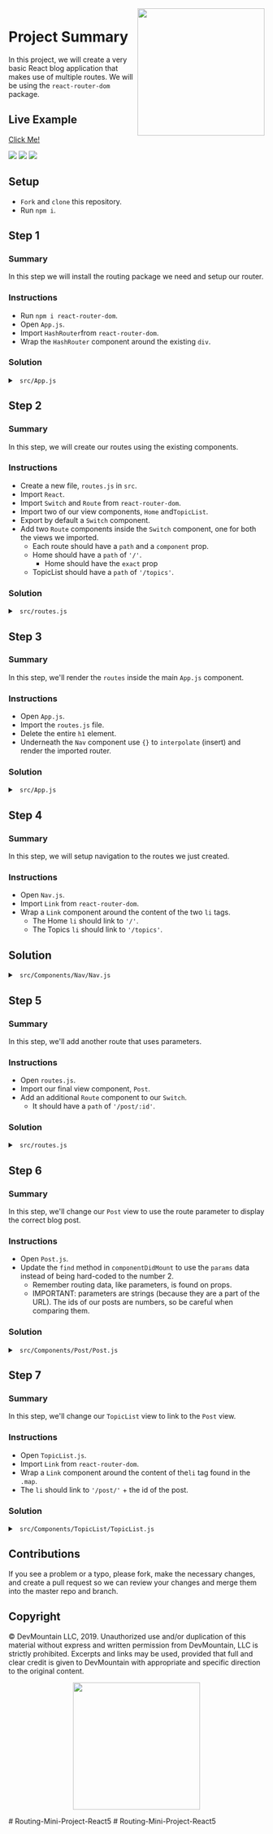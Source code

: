 <img src="https://s3.amazonaws.com/devmountain/readme-logo.png" width="250" align="right">

# Project Summary

In this project, we will create a very basic React blog application that makes use of multiple routes. We will be using the `react-router-dom` package.

## Live Example

<a href="https://devmountain.github.io/react-4-mini/#/">Click Me!</a>

<img src="https://github.com/DevMountain/react-4-mini/blob/master/readme-images/home_view.png" />

<img src="https://github.com/DevMountain/react-4-mini/blob/master/readme-images/topic_view.png" />

<img src="https://github.com/DevMountain/react-4-mini/blob/master/readme-images/post_view.png" />

## Setup

* `Fork` and `clone` this repository.
* Run `npm i`.

## Step 1

### Summary

In this step we will install the routing package we need and setup our router.

### Instructions

* Run `npm i react-router-dom`.
* Open `App.js`.
* Import `HashRouter`from `react-router-dom`.
* Wrap the `HashRouter` component around the existing `div`.

### Solution

<details>

<summary> <code> src/App.js </code> </summary>

```js
import React, { Component } from "react";
import { HashRouter } from 'react-router-dom';
import Nav from "./Components/Nav/Nav";
import "./App.css";

class App extends Component {
  render() {
    return (
      <HashRouter>
        <div className="App">
          <Nav />
          <h1 style={{ padding: "200px 35%" }}>
            This is where your pages will appear
          </h1>
        </div>
      </HashRouter>
    );
  }
}

export default App;

```

</details>

## Step 2

### Summary

In this step, we will create our routes using the existing components.

### Instructions

* Create a new file, `routes.js` in `src`.
* Import `React`.
* Import `Switch` and `Route` from `react-router-dom`.
* Import two of our view components, `Home` and`TopicList`.
* Export by default a `Switch` component.
* Add two `Route` components inside the `Switch` component, one for both the views we imported.
  * Each route should have a `path` and a `component` prop.
  * Home should have a `path` of `'/'`.
    * Home should have the `exact` prop
  * TopicList should have a `path` of `'/topics'`.

### Solution
<details>

<summary> <code> src/routes.js </code> </summary>

```js
import React from "react";
import { Switch, Route } from "react-router-dom";
import Home from "./Components/Home/Home";
import TopicList from "./Components/TopicList/TopicList";

export default (
  <Switch>
    <Route exact path="/" component={Home} />
    <Route path="/topics" component={TopicList} />
  </Switch>
);
```

</details>

## Step 3

### Summary

In this step, we'll render the `routes` inside the main `App.js` component.

### Instructions

* Open `App.js`.
* Import the `routes.js` file.
* Delete the entire `h1` element.
* Underneath the `Nav` component use `{}` to `interpolate` (insert) and render the imported router.

### Solution

<details>

<summary> <code> src/App.js </code> </summary>

```js
import React, { Component } from "react";
import { HashRouter } from "react-router-dom";
import routes from "./routes";
import Nav from "./Components/Nav/Nav";
import "./App.css";

class App extends Component {
  render() {
    return (
      <HashRouter>
        <div className="App">
          <Nav />
          {routes}
        </div>
      </HashRouter>
    );
  }
}

export default App;

```

</details>

## Step 4

### Summary

In this step, we will setup navigation to the routes we just created.

### Instructions

* Open `Nav.js`.
* Import `Link` from `react-router-dom`.
* Wrap a `Link` component around the content of the two `li` tags.
  * The Home `li` should link to `'/'`.
  * The Topics `li` should link to `'/topics'`.

## Solution

<details>

<summary> <code> src/Components/Nav/Nav.js </code> </summary>

```js
import React, { Component } from "react";
import { Link } from "react-router-dom";
import logo from "./../../images/dm_white_logo.png";
import "./Nav.css";

class Nav extends Component {
  render() {
    return (
      <div className="Nav">
        <div>
          <img src={logo} alt="dm logo" />
        </div>
        <ul>
          <li>
            <Link to="/">Home</Link>
          </li>
          <li>
            <Link to="/topics">Topics</Link>
          </li>
        </ul>
      </div>
    );
  }
}

export default Nav;

```

</details>

## Step 5

### Summary

In this step, we'll add another route that uses parameters.

### Instructions

* Open `routes.js`.
* Import our final view component, `Post`.
* Add an additional `Route` component to our `Switch`.
  * It should have a `path` of `'/post/:id'`.

### Solution

<details>

<summary> <code> src/routes.js </code> </summary>

```js
import React from "react";
import { Switch, Route } from "react-router-dom";
import Home from "./Components/Home/Home";
import TopicList from "./Components/TopicList/TopicList";
import Post from "./Components/Post/Post";

export default (
  <Switch>
    <Route exact path="/" component={Home} />
    <Route path="/topics" component={TopicList} />
    <Route path="/post/:id" component={Post} />
  </Switch>
);

```

</details>

## Step 6

### Summary

In this step, we'll change our `Post` view to use the route parameter to display the correct blog post.

### Instructions

* Open `Post.js`.
* Update the `find` method in `componentDidMount` to use the `params` data instead of being hard-coded to the number 2.
  * Remember routing data, like parameters, is found on props.
  * IMPORTANT: parameters are strings (because they are a part of the URL). The ids of our posts are numbers, so be careful when comparing them.

### Solution

<details>

<summary> <code> src/Components/Post/Post.js </code> </summary>

```js
...
  componentDidMount() {
    // This is where you would make an axios call to a server in a fullstack application
    // but for today we'll be just be filter over an array of dummy data
    let post = posts.find(post => post.id === parseInt(this.props.match.params.id));
    this.setState({
      title: post.title,
      content: post.content
    });
  }
...
```

</details>

## Step 7

### Summary

In this step, we'll change our `TopicList` view to link to the `Post` view.

### Instructions

* Open `TopicList.js`.
* Import `Link` from `react-router-dom`.
* Wrap a `Link` component around the content of the`li` tag found in the `.map`.
* The `li` should link to `'/post/'` + the id of the post.

### Solution

<details>

<summary> <code> src/Components/TopicList/TopicList.js </code> </summary>

```js
import React, { Component } from "react";
import { Link } from "react-router-dom";
import posts from "./../../post_data.json";
import "./TopicList.css";
...
    let displayTopics = posts.map(post => {
      return (
        <li key={post.id}>
          <Link to={`/post/${post.id}`}>{post.title}</Link>
        </li>
      );
    });
...
```

</details>

## Contributions

If you see a problem or a typo, please fork, make the necessary changes, and create a pull request so we can review your changes and merge them into the master repo and branch.

## Copyright

© DevMountain LLC, 2019. Unauthorized use and/or duplication of this material without express and written permission from DevMountain, LLC is strictly prohibited. Excerpts and links may be used, provided that full and clear credit is given to DevMountain with appropriate and specific direction to the original content.

<p align="center">
<img src="https://s3.amazonaws.com/devmountain/readme-logo.png" width="250">
</p>
# Routing-Mini-Project-React5
# Routing-Mini-Project-React5
